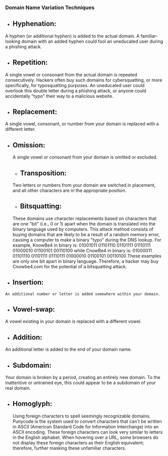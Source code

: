 
 ### Domain Name Variation Techniques
 
  - ## Hyphenation: 
  A hyphen (or additional hyphen) is added to the actual domain.
        A familiar-looking domain with an added hyphen could fool an uneducated user during a phishing attack.
   - ## Repetition: 
   A single vowel or consonant from the actual domain is repeated consecutively.
        Hackers often buy such domains for cybersquatting, or more specifically, for typosquatting purposes. An uneducated user   could overlook this double letter during a phishing attack, or anyone could accidentally "typo" their way to a malicious website.
   
   - ## Replacement:
   A single vowel, consonant, or number from your domain is replaced with a different letter.  
  - ## Omission:
    A single vowel or consonant from your domain is omitted or excluded.
    - ## Transposition:
    Two letters or numbers from your domain are switched in placement, and all other characters are in the appropriate position.
    - ## Bitsquatting: 
    These domains use character replacements based on characters that are one "bit" (i.e., 0 or 1) apart when the domain is translated into the binary language used by computers.
        This attack method consists of buying domains that are likely to be a result of a random memory error, causing a computer to make a binary "typo" during the DNS lookup.
            For example, KnowBe4 in binary is:
            01001011 01101110 01101111 01110111 01000010 01100101 00110100
            while CnowBe4 in binary is: 
            01000011 01101110 01101111 01110111 01000010 01100101 00110100
            These examples are only one bit apart in binary language. Therefore, a hacker may buy Cnowbe4.com for the potential        of a bitsquatting attack.
   - ## Insertion: 
    An additional number or letter is added somewhere within your domain.
   
   - ## Vowel-swap: 
   A vowel existing in your domain is replaced with a different vowel.
    
  - ## Addition: 
  An additional letter is added to the end of your domain name. 
   
  - ## Subdomain:
  Your domain is broken by a period, creating an entirely new domain.
        To the inattentive or untrained eye, this could appear to be a subdomain of your real domain.     

- ## Homoglyph: 
    Using foreign characters to spell seemingly recognizable domains. Punycode is the system used to convert characters that can't be written in ASCII (American Standard Code for Information Interchange) into an ASCII encoding.
        These foreign characters can look very similar to letters in the English alphabet. When hovering over a URL, some browsers do not display these foreign characters as their English equivalent; therefore, further masking these unfamiliar characters.


